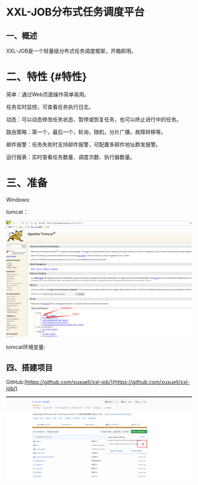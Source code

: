 # XXL-JOB分布式任务调度平台

## 一、概述

XXL-JOB是一个轻量级分布式任务调度框架，开箱即用。

# 二、特性 {#特性}

简单：通过Web页面操作简单易用。

任务实时监控，可查看任务执行日志。

动态：可以动态修改任务状态，暂停或恢复任务，也可以终止进行中的任务。

路由策略：第一个，最后一个，轮询，随机，分片广播，故障转移等。

邮件报警：任务失败时支持邮件报警，可配置多邮件地址群发报警。

运行报表：实时查看任务数量、调度次数、执行器数量。

# 三、准备

Windows:

tomcat：

![](/assets/微信截图_20190712173009.png)

tomcat环境变量:



## 四、搭建项目

GitHub:[https://github.com/xuxueli/xxl-job/](https://github.com/xuxueli/xxl-job/)

![](/assets/微信截图_20190712172637.png)


